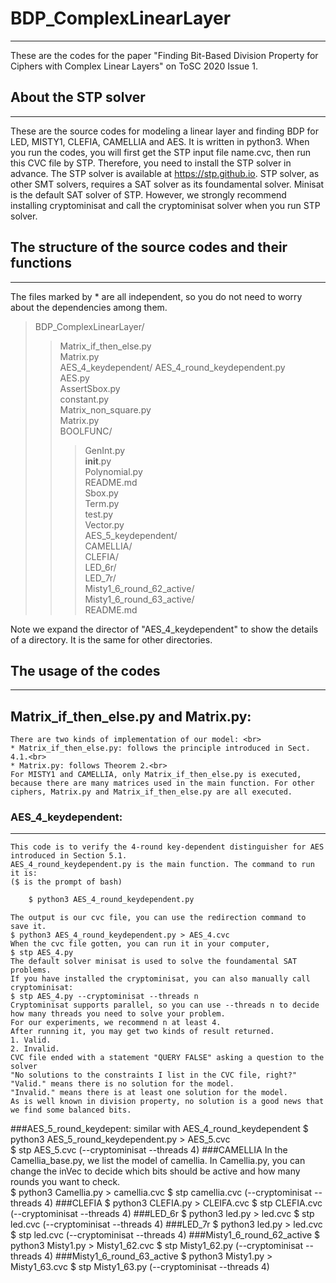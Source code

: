 # BDP_ComplexLinearLayer
--------------------------
These are the codes for the paper "Finding Bit-Based Division Property for Ciphers with Complex Linear Layers" on ToSC 2020 Issue 1. 

## About the STP solver
--------------------------
These are the source codes for modeling a linear layer and finding BDP for LED, MISTY1, CLEFIA, CAMELLIA and AES.
It is written in python3. 
When you run the codes, you will first get the STP input file name.cvc, then run this CVC file by STP.
Therefore, you need to install the STP solver in advance. 
The STP solver is available at https://stp.github.io. 
STP solver, as other SMT solvers, requires a SAT solver as its foundamental solver. 
Minisat is the default SAT solver of STP.
However, we strongly recommend installing cryptominisat and call the cryptominisat solver when you run STP solver.

## The structure of the source codes and their functions
-------------------------
The files marked by * are all independent, so you do not need to worry about the dependencies among them.
> BDP_ComplexLinearLayer/
>> Matrix_if_then_else.py<br>
>> Matrix.py<br>
> AES_4_keydependent/
>> AES_4_round_keydependent.py<br>
>> AES.py<br>
>> AssertSbox.py<br>
>> constant.py<br>
>> Matrix_non_square.py<br>
>> Matrix.py<br>
>> BOOLFUNC/<br>
>>> GenInt.py<br>
>>> __init__.py<br>
>>> Polynomial.py<br>
>>> README.md<br>
>>> Sbox.py<br>
>>> Term.py<br>
>>> test.py<br>
>>> Vector.py<br>
> AES_5_keydependent/ <br>
> CAMELLIA/ <br>
> CLEFIA/ <br>
> LED_6r/ <br>
> LED_7r/ <br>
> Misty1_6_round_62_active/ <br>
> Misty1_6_round_63_active/ <br>
> README.md <br>

Note we expand the director of "AES_4_keydependent" to show the details of a directory. It is the same for other directories.

## The usage of the codes
------------------------------

## Matrix_if_then_else.py and Matrix.py: <br>
    There are two kinds of implementation of our model: <br> 
    * Matrix_if_then_else.py: follows the principle introduced in Sect. 4.1.<br>
    * Matrix.py: follows Theorem 2.<br>
    For MISTY1 and CAMELLIA, only Matrix_if_then_else.py is executed, because there are many matrices used in the main function. For other ciphers, Matrix.py and Matrix_if_then_else.py are all executed.

### AES_4_keydependent:  
------------------------------
    This code is to verify the 4-round key-dependent distinguisher for AES introduced in Section 5.1.
    AES_4_round_keydependent.py is the main function. The command to run it is:
    ($ is the prompt of bash)
```Bash
    $ python3 AES_4_round_keydependent.py 
```
    The output is our cvc file, you can use the redirection command to save it.
    $ python3 AES_4_round_keydependent.py > AES_4.cvc
    When the cvc file gotten, you can run it in your computer,
    $ stp AES_4.py 
    The default solver minisat is used to solve the foundamental SAT problems.
    If you have installed the cryptominisat, you can also manually call cryptominisat:
    $ stp AES_4.py --cryptominisat --threads n
    Cryptominisat supports parallel, so you can use --threads n to decide how many threads you need to solve your problem.
    For our experiments, we recommend n at least 4.
    After running it, you may get two kinds of result returned.
    1. Valid. 
    2. Invalid.
    CVC file ended with a statement "QUERY FALSE" asking a question to the solver 
    "No solutions to the constraints I list in the CVC file, right?" 
    "Valid." means there is no solution for the model.
    "Invalid." means there is at least one solution for the model.
    As is well known in division property, no solution is a good news that we find some balanced bits. 

###AES_5_round_keydepent:
    similar with AES_4_round_keydependent
    $ python3 AES_5_round_keydependent.py > AES_5.cvc  
    $ stp AES_5.cvc (--cryptominisat --threads 4)
###CAMELLIA
    In the Camellia_base.py, we list the model of camellia.
    In Camellia.py, you can change the inVec to decide which bits should be active and how many rounds you want to check.  
    $ python3 Camellia.py > camellia.cvc
    $ stp camellia.cvc (--cryptominisat --threads 4)
###CLEFIA
    $ python3 CLEFIA.py > CLEIFA.cvc
    $ stp CLEFIA.cvc (--cryptominisat --threads 4)
###LED_6r
    $ python3 led.py > led.cvc
    $ stp led.cvc (--cryptominisat --threads 4)
###LED_7r
    $ python3 led.py > led.cvc
    $ stp led.cvc (--cryptominisat --threads 4)
###Misty1_6_round_62_active
    $ python3 Misty1.py > Misty1_62.cvc
    $ stp Misty1_62.py (--cryptominisat --threads 4)
###Misty1_6_round_63_active
    $ python3 Misty1.py > Misty1_63.cvc
    $ stp Misty1_63.py (--cryptominisat --threads 4)




